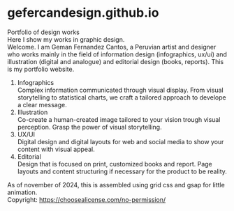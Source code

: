 # gefercandesign.github.io
Portfolio of design works<br>
Here I show my works in graphic design.<br>
Welcome. I am Geman Fernandez Cantos, a Peruvian artist and designer who works mainly in the field of information design (infographics, ux/ui) and illustration (digital and analogue) and editorial design (books, reports). This is my portfolio website.<br> 

001. Infographics<br>
Complex information communicated through visual display. From visual storytelling to statistical charts, we craft a tailored approach to develope a clear message. <br>
002. Illustration<br>
Co-create a human-created image tailored to your vision trough visual perception. Grasp the power of visual storytelling. <br>
003. UX/UI<br>
Digital design and digital layouts for web and social media to show your content with visual appeal.<br>
004. Editorial<br>
Design that is focused on print, customized books and report. Page layouts and content structuring if necessary for the product to be reality.<br>

As of november of 2024, this is assembled using grid css and gsap for little animation.<br>
Copyright:
https://choosealicense.com/no-permission/
